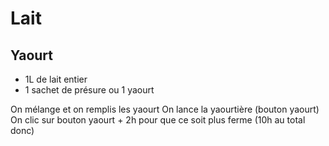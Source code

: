 # Lait

## Yaourt

- 1L de lait entier
- 1 sachet de présure ou 1 yaourt

On mélange et on remplis les yaourt
On lance la yaourtière (bouton yaourt)
On clic sur bouton yaourt + 2h pour que ce soit plus ferme (10h au total donc)
